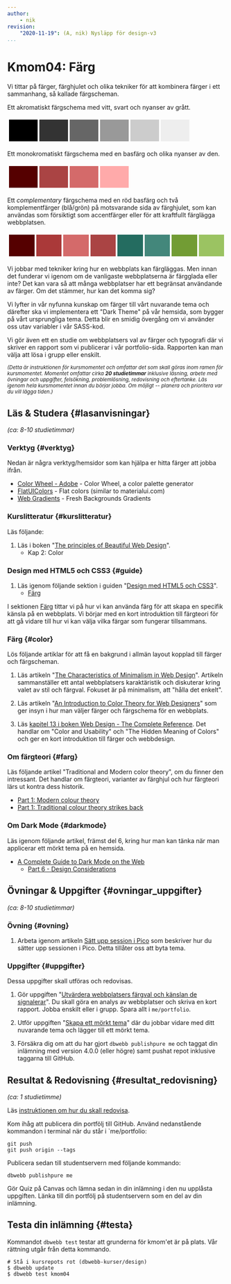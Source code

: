 ```yaml
---
author:
    - nik
revision:
    "2020-11-19": (A, nik) Nysläpp för design-v3
...
```

Kmom04: Färg
====================================

Vi tittar på färger, färghjulet och olika tekniker för att kombinera färger i ett sammanhang, så kallade färgscheman.

Ett akromatiskt färgschema med vitt, svart och nyanser av grått.

<table style="border-spacing: 4px; border-collapse: separate">
<tr>
<td style="height: 50px; width: 50px; background-color: #000">
<td style="height: 50px; width: 50px; background-color: #333">
<td style="height: 50px; width: 50px; background-color: #666">
<td style="height: 50px; width: 50px; background-color: #999">
<td style="height: 50px; width: 50px; background-color: #ccc">
<td style="height: 50px; width: 50px; background-color: #eee">
</tr>
</table>

Ett monokromatiskt färgschema med en basfärg och olika nyanser av den.

<table style="border-spacing: 4px; border-collapse: separate">
<tr>
<td style="height: 50px; width: 50px; background-color: #500">
<td style="height: 50px; width: 50px; background-color: #a44">
<td style="height: 50px; width: 50px; background-color: #d46a6a">
<td style="height: 50px; width: 50px; background-color: #faa">
</tr>
</table>

Ett _complementary_ färgschema med en röd basfärg och två komplementfärger (blå/grön) på motsvarande sida av färghjulet, som kan användas som försiktigt som accentfärger eller för att kraftfullt färglägga webbplatsen.

<table style="border-spacing: 4px; border-collapse: separate">
<tr>
<td style="height: 50px; width: 50px; background-color: #500">
<td style="height: 50px; width: 50px; background-color: #aa3939">
<td style="height: 50px; width: 50px; background-color: #d46a6a">
<td style="height: 50px; width: 50px; background-color: #a44">
<td style="height: 50px; width: 50px; background-color: #246c60">
<td style="height: 50px; width: 50px; background-color: #43877b">
<td style="height: 50px; width: 50px; background-color: #729c34">
<td style="height: 50px; width: 50px; background-color: #9bc362">
</tr>
</table>

Vi jobbar med tekniker kring hur en webbplats kan färgläggas. Men innan det funderar vi igenom om de vanligaste webbplatserna är färgglada eller inte? Det kan vara så att många webbplatser har ett begränsat användande av färger. Om det stämmer, hur kan det komma sig?

Vi lyfter in vår nyfunna kunskap om färger till vårt nuvarande tema och därefter ska vi implementera ett "Dark Theme" på vår hemsida, som bygger på vårt ursprungliga tema. Detta blir en smidig övergång om vi använder oss utav variabler i vår SASS-kod.

Vi gör även ett en studie om webbplatsers val av färger och typografi där vi skriver en rapport som vi publicerar i vår portfolio-sida. Rapporten kan man välja att lösa i grupp eller enskilt.

<small><i>(Detta är instruktionen för kursmomentet och omfattar det som skall göras inom ramen för kursmomentet. Momentet omfattar cirka **20 studietimmar** inklusive läsning, arbete med övningar och uppgifter, felsökning, problemlösning, redovisning och eftertanke. Läs igenom hela kursmomentet innan du börjar jobba. Om möjligt -- planera och prioritera var du vill lägga tiden.)</i></small>



Läs & Studera  {#lasanvisningar}
---------------------------------

*(ca: 8-10 studietimmar)*


### Verktyg {#verktyg}

Nedan är några verktyg/hemsidor som kan hjälpa er hitta färger att jobba ifrån.

* [Color Wheel - Adobe](https://color.adobe.com/) - Color Wheel, a color palette generator
* [FlatUIColors](https://flatuicolors.com/) - Flat colors (similar to materialui.com)
* [Web Gradients](https://webgradients.com) - Fresh Backgrounds Gradients



### Kurslitteratur  {#kurslitteratur}

Läs följande:

1. Läs i boken "[The principles of Beautiful Web Design](kunskap/boken-the-principles-of-beautiful-web-design)".
    * Kap 2: Color



### Design med HTML5 och CSS3  {#guide}

1. Läs igenom följande sektion i guiden "[Design med HTML5 och CSS3](guide/design-med-html5-och-css3)".
    * [Färg](guide/design-med-html5-och-css3/farg)

I sektionen [Färg](guide/design-med-html5-och-css3/farg) tittar vi på hur vi kan använda färg för att skapa en specifik känsla på en webbplats. Vi börjar med en kort introduktion till färgteori för att gå vidare till hur vi kan välja vilka färgar som fungerar tillsammans.



### Färg {#color}

Lös följande artiklar för att få en bakgrund i allmän layout kopplad till färger och färgscheman.

1. Läs artikeln "[The Characteristics of Minimalism in Web Design](https://www.nngroup.com/articles/characteristics-minimalism/)". Artikeln sammanställer ett antal webbplatsers karaktäristik och diskuterar kring valet av stil och färgval. Fokuset är på minimalism, att "hålla det enkelt".

1. Läs artikeln "[An Introduction to Color Theory for Web Designers](https://webdesign.tutsplus.com/articles/an-introduction-to-color-theory-for-web-designers--webdesign-1437)" som ger insyn i hur man väljer färger och färgschema för en webbplats.

1. Läs [kapitel 13 i boken Web Design - The Complete Reference](http://www.webdesignref.com/chapters/13/ch13-16.htm). Det handlar om "Color and Usability" och "The Hidden Meaning of Colors" och ger en kort introduktion till färger och webbdesign.



### Om färgteori {#farg}

Läs följande artikel "Traditional and Modern color theory", om du finner den intressant. Det handlar om färgteori, varianter av färghjul och hur färgteori lärs ut kontra dess historik.

* [Part 1: Modern colour theory](http://www.huevaluechroma.com/001.php)
* [Part 1: Traditional colour theory strikes back](http://www.huevaluechroma.com/002.php)



### Om Dark Mode {#darkmode}

Läs igenom följande artikel, främst del 6, kring hur man kan tänka när man applicerar ett mörkt tema på en hemsida.

* [A Complete Guide to Dark Mode on the Web](https://css-tricks.com/a-complete-guide-to-dark-mode-on-the-web/)
    * [Part 6 - Design Considerations](https://css-tricks.com/a-complete-guide-to-dark-mode-on-the-web/#design)



Övningar & Uppgifter  {#ovningar_uppgifter}
-------------------------------------------

*(ca: 8-10 studietimmar)*



### Övning {#ovning}

1. Arbeta igenom artikeln [Sätt upp session i Pico](kunskap/satt-upp-session-i-pico) som beskriver hur du sätter upp sessionen i Pico. Detta tillåter oss att byta tema.



### Uppgifter {#uppgifter}

Dessa uppgifter skall utföras och redovisas.

1. Gör uppgiften "[Utvärdera webbplatsers färgval och känslan de signalerar](uppgift/utvardera-webbplatsers-fargval-och-kanslan-de-signalerar-v2)". Du skall göra en analys av webbplatser och skriva en kort rapport. Jobba enskilt eller i grupp. Spara allt i `me/portfolio`.

1. Utför uppgiften "[Skapa ett mörkt tema](uppgift/skapa-ett-morkt-tema)" där du jobbar vidare med ditt nuvarande tema och lägger till ett mörkt tema.

1. Försäkra dig om att du har gjort `dbwebb publishpure me` och taggat din inlämning med version 4.0.0 (eller högre) samt pushat repot inklusive taggarna till GitHub.



Resultat & Redovisning  {#resultat_redovisning}
-----------------------------------------------

*(ca: 1 studietimme)*

Läs [instruktionen om hur du skall redovisa](./../redovisa).

Kom ihåg att publicera din portfölj till GitHub. Använd nedanstående kommandon i terminal när du står i `me/portfolio:

```shell
git push
git push origin --tags
```

Publicera sedan till studentservern med följande kommando:

```shell
dbwebb publishpure me
```

Gör Quiz på Canvas och lämna sedan in din inlämning i den nu upplåsta uppgiften. Länka till din portfölj på studentservern som en del av din inlämning.



Testa din inlämning {#testa}
-----------------------------------------------

Kommandot `dbwebb test` testar att grunderna för kmom'et är på plats. Vår rättning utgår från detta kommando.

```shell
# Stå i kursrepots rot (dbwebb-kurser/design)
$ dbwebb update
$ dbwebb test kmom04
```
